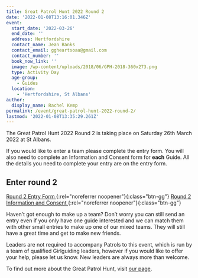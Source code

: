 ```yaml
---
title: Great Patrol Hunt 2022 Round 2
date: '2022-01-08T13:16:01.346Z'
event:
  start_date: '2022-03-26'
  end_date: ''
  address: Hertfordshire
  contact_name: Jean Banks
  contact_email: ggheartsoaa@gmail.com
  contact_number: ''
  book_now_link: ''
  image: /wp-content/uploads/2018/06/GPH-2018-360x273.png
  type: Activity Day
  age-group:
    - Guides
  location:
    - 'Hertfordshire, St Albans'
author:
  display_name: Rachel Kemp
permalink: /event/great-patrol-hunt-2022-round-2/
lastmod: '2022-01-08T13:35:29.261Z'
---
```

The Great Patrol Hunt 2022 Round 2 is taking place on Saturday 26th March 2022 at St Albans.

If you would like to enter a team please complete the entry form.  You will also need to complete an Information and Consent form for **each** Guide.  All the details you need to complete your entry are on the entry form.

## Enter round 2

[Round 2 Entry Form <i class="fa fa-download"></i>](/assets/docs/2022/gph-entry-form-round-2-2022.docx){:rel="noreferrer noopener"}{:class="btn-gg"} [Round 2 Information and Consent <i class="fa fa-download"></i>](/assets/docs/2022/gph-i-c-form-r2-2022.docx){:rel="noreferrer noopener"}{:class="btn-gg"}

Haven’t got enough to make up a team?  Don’t worry you can still send an entry even if you only have one guide interested and we can match them with other small entries to make up one of our mixed teams.  They will still have a great time and get to make new friends.

Leaders are not required to accompany Patrols to this event, which is run by a team of qualified Girlguiding leaders, however if you would like to offer your help, please let us know.  New leaders are always more than welcome.

To find out more about the Great Patrol Hunt, visit <a href="/great-patrol-hunt/" target="_blank" rel="noopener noreferrer">our page</a>.
